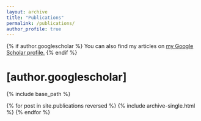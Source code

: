 ```yaml
---
layout: archive
title: "Publications"
permalink: /publications/
author_profile: true
---
```


{% if author.googlescholar %}
  You can also find my articles on <u><a href="{{[https://scholar.google.com/citations?user=7rV5lp4AAAAJ&hl=pl&oi=ao]}}">my Google Scholar profile</a>.</u>
{% endif %}
# [author.googlescholar]
{% include base_path %}

{% for post in site.publications reversed %}
  {% include archive-single.html %}
{% endfor %}
